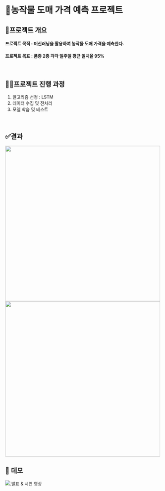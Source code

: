 # 🌿농작물 도매 가격 예측 프로젝트

## 🌱프로젝트 개요
#### 프로젝트 목적 : 머신러닝을 활용하여 농작물 도매 가격을 예측한다.
#### 프로젝트 목표 : 품종 2종 각각 일주일 평균 일치율 95%

<br/>

## 👩‍💻프로젝트 진행 과정
1. 알고리즘 선정 : LSTM
3. 데이터 수집 및 전처리
4. 모델 학습 및 테스트

<br/>

## ✅결과
<image src="https://github.com/user-attachments/assets/05a92704-4bee-41a7-9513-0c358ebe009c" width="500">
<br/>
<image src="https://github.com/user-attachments/assets/3f86c46e-e6ab-4d47-bbfe-7f7d998704b4" width="500">   

<br/>

## 🎥 데모

<a href="" target="_blank">
    <img src="https://img.shields.io/badge/ -FF0000?style=social&logo=youtube"/>
</a> 발표 & 시연 영상

